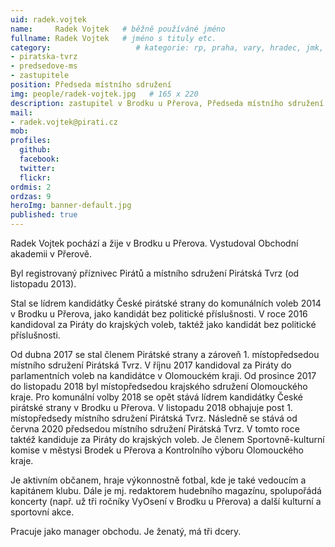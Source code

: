```yaml
---
uid: radek.vojtek
name:     Radek Vojtek   # běžně používáné jméno
fullname: Radek Vojtek   # jméno s tituly etc.
category:                   # kategorie: rp, praha, vary, hradec, jmk, senat
- piratska-tvrz
- predsedove-ms
- zastupitele
position: Předseda místního sdružení
img: people/radek-vojtek.jpg   # 165 x 220
description: zastupitel v Brodku u Přerova, Předseda místního sdružení Pirátská tvrz           # kratký popis, max 160 znaků
mail:
- radek.vojtek@pirati.cz 
mob:        
profiles:
  github:                 
  facebook:       
  twitter:      
  flickr:
ordmis: 2   
ordzas: 9
heroImg: banner-default.jpg
published: true
---
```

Radek Vojtek pochází a žije v Brodku u Přerova. Vystudoval Obchodní akademii v Přerově.

Byl registrovaný příznivec Pirátů a místního sdružení Pirátská Tvrz (od listopadu 2013).

Stal se lídrem kandidátky České pirátské strany do komunálních voleb 2014 v Brodku u Přerova, jako kandidát bez politické příslušnosti. V roce 2016 kandidoval za Piráty do krajských voleb, taktéž jako kandidát bez politické příslušnosti.

Od dubna 2017 se stal členem Pirátské strany a zároveň 1. místopředsedou místního sdružení Pirátská Tvrz. V říjnu 2017 kandidoval za Piráty do parlamentních voleb na kandidátce v Olomouckém kraji. Od prosince 2017 do listopadu 2018 byl místopředsedou krajského sdružení Olomouckého kraje. Pro komunální volby 2018 se opět stává lídrem kandidátky České pirátské strany v Brodku u Přerova. V listopadu 2018 obhajuje post 1. místopředsedy místního sdružení Pirátská Tvrz. Následně se stává od června 2020 předsedou místního sdružení Pirátská Tvrz. V tomto roce taktéž kandiduje za Piráty do krajských voleb. Je členem Sportovně-kulturní komise v městysi Brodek u Přerova a Kontrolního výboru Olomouckého kraje.

Je aktivním občanem, hraje výkonnostně fotbal, kde je také vedoucím a kapitánem klubu. Dále je mj. redaktorem hudebního magazínu, spolupořádá koncerty (např. už tři ročníky VyOsení v Brodku u Přerova) a další kulturní a sportovní akce.

Pracuje jako manager obchodu. Je ženatý, má tři dcery. 
